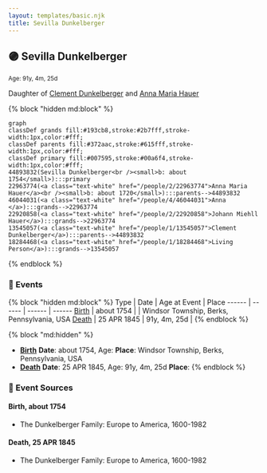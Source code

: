 ```yaml
---
layout: templates/basic.njk
title: Sevilla Dunkelberger
---
```

## 🟣 Sevilla Dunkelberger
<small>Age: 91y, 4m, 25d</small>

Daughter of [Clement Dunkelberger](/people/1/13545057) and [Anna Maria Hauer](/people/2/22963774)

{% block "hidden md:block" %}
```mermaid
graph
classDef grands fill:#193cb8,stroke:#2b7fff,stroke-width:1px,color:#fff;
classDef parents fill:#372aac,stroke:#615fff,stroke-width:1px,color:#fff;
classDef primary fill:#007595,stroke:#00a6f4,stroke-width:1px,color:#fff;
44893832(Sevilla Dunkelberger<br /><small>b: about 1754</small>):::primary
22963774(<a class="text-white" href="/people/2/22963774">Anna Maria Hauer</a><br /><small>b: about 1720</small>):::parents-->44893832
46044031(<a class="text-white" href="/people/4/46044031">Anna </a>):::grands-->22963774
22920858(<a class="text-white" href="/people/2/22920858">Johann Miehll Hauer</a>):::grands-->22963774
13545057(<a class="text-white" href="/people/1/13545057">Clement Dunkelberger</a>):::parents-->44893832
18284468(<a class="text-white" href="/people/1/18284468">Living Person</a>):::grands-->13545057
```
{% endblock %}

### 📆 Events

{% block "hidden md:block" %}
Type | Date | Age at Event | Place
------ | ------ | ------ | ------
[Birth](#event-event-2) | about 1754 |  | Windsor Township, Berks, Pennsylvania, USA
[Death](#event-event-3) | 25 APR 1845 | 91y, 4m, 25d |
{% endblock %}

{% block "md:hidden" %}
- **[Birth](#event-event-2)**
**Date**: about 1754, Age:
**Place**: Windsor Township, Berks, Pennsylvania, USA
- **[Death](#event-event-3)**
**Date**: 25 APR 1845, Age: 91y, 4m, 25d
**Place**:
{% endblock %}

### 📰 Event Sources

#### <a id="event-event-2"></a> Birth, about 1754
* The Dunkelberger Family: Europe to America, 1600-1982

#### <a id="event-event-3"></a> Death, 25 APR 1845
* The Dunkelberger Family: Europe to America, 1600-1982